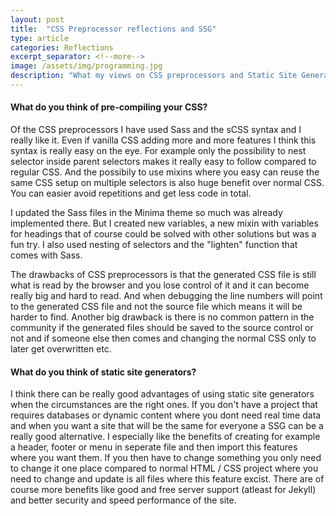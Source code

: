 ```yaml
---
layout: post
title:  "CSS Preprocessor reflections and SSG"
type: article
categories: Reflections
excerpt_separator: <!--more-->
image: /assets/img/programming.jpg
description: "What my views on CSS preprocessors and Static Site Generators are"
---
```

#### What do you think of pre-compiling your CSS?
Of the CSS preprocessors I have used Sass and the sCSS syntax and I really like it. Even if vanilla CSS adding more and more features I think this syntax is really easy on the eye.
For example only the possibility to nest selector inside parent selectors makes it really easy to follow compared to regular CSS. And the possibily to use mixins
where you easy can reuse the same CSS setup on multiple selectors is also huge benefit over normal CSS. You can easier avoid repetitions and get less code in total.
<!--more-->

I updated the Sass files in the Minima theme so much was already implemented there. But I created new variables, a new mixin with variables for headings that of course could be solved with other solutions but 
was a fun try. I also used nesting of selectors and the "lighten" function that comes with Sass.

The drawbacks of CSS preprocessors is that the generated CSS file is still what is read by the browser and you lose control of it and it can become really big and hard to read. And when debugging
the line numbers will point to the generated CSS file and not the source file which means it will be harder to find. Another big drawback is there is no common pattern in the community if the generated files
should be saved to the source control or not and if someone else then comes and changing the normal CSS only to later get overwritten etc.

#### What do you think of static site generators?
I think there can be really good advantages of using static site generators when the circumstances are the right ones. If you don't have a project that requires databases or
dynamic content where you dont need real time data and when you want a site that will be the same for everyone a SSG can be a really good alternative. I especially like the benefits
of creating for example a header, footer or menu in seperate file and then import this features where you want them. If you then have to change something you only need to change it one place
compared to normal HTML / CSS project where you need to change and update is all files where this feature excist. There are of course more benefits like good and free server support (atleast for Jekyll)
and better security and speed performance of the site.

